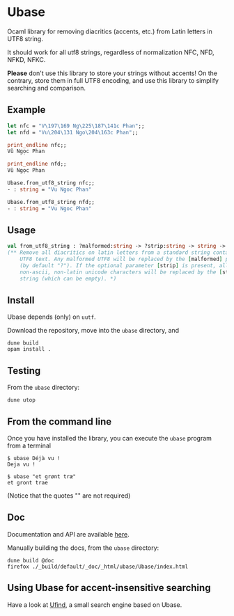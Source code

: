 # Ubase

Ocaml library for removing diacritics (accents, etc.) from Latin
letters in UTF8 string.

It should work for all utf8 strings, regardless of normalization NFC,
NFD, NFKD, NFKC.

__Please__ don't use this library to store your strings without
accents! On the contrary, store them in full UTF8 encoding, and use
this library to simplify searching and comparison.

## Example

```ocaml
let nfc = "V\197\169 Ng\225\187\141c Phan";; 
let nfd = "Vu\204\131 Ngo\204\163c Phan";;

print_endline nfc;; 
Vũ Ngọc Phan

print_endline nfd;; 
Vũ Ngọc Phan

Ubase.from_utf8_string nfc;;
- : string = "Vu Ngoc Phan"

Ubase.from_utf8_string nfd;; 
- : string = "Vu Ngoc Phan"
```

## Usage

```ocaml
val from_utf8_string : ?malformed:string -> ?strip:string -> string -> string
(** Remove all diacritics on latin letters from a standard string containing
    UTF8 text. Any malformed UTF8 will be replaced by the [malformed] parameter
    (by default "?"). If the optional parameter [strip] is present, all
    non-ascii, non-latin unicode characters will be replaced by the [strip]
    string (which can be empty). *)
```
	
## Install

Ubase depends (only) on `uutf`.

Download the repository, move into the `ubase` directory, and

```
dune build
opam install .
```

## Testing

From the `ubase` directory:

```
dune utop
```

## From the command line

Once you have installed the library, you can execute the `ubase`
program from a terminal

```
$ ubase Déjà vu !
Deja vu !

$ ubase "et grønt træ"
et gront trae
```

(Notice that the quotes "" are not required)

## Doc

Documentation and API are available [here](https://sanette.github.io/ubase/docs).

Manually building the docs, from the `ubase` directory:

```
dune build @doc
firefox ./_build/default/_doc/_html/ubase/Ubase/index.html
```

## Using Ubase for accent-insensitive searching

Have a look at [Ufind](https://github.com/sanette/ufind), a small
search engine based on Ubase.
